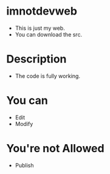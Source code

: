# imnotdevweb
- This is just my web.
- You can download the src.

# Description
- The code is fully working.

# You can
- Edit
- Modify

# You're not Allowed
- Publish
